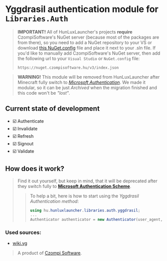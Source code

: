 # Yggdrasil authentication module for `Libraries.Auth`
> **IMPORTANT!**
> All of HunLuxLauncher's projects **require** CzompiSoftware's NuGet server (because most of the packages are from there), so you need to add a NuGet repository to your VS or download [this NuGet.config](https://raw.githubusercontent.com/CzompiSoftware/SampleProject/master/nuget.config) file and place it next to your .sln file.
> If you'd like to manually add CzompiSoftware's NuGet server, then add the following url to your `Visual Studio` or `NuGet.config` file:
> ```
> https://nuget.czompisoftware.hu/v3/index.json
> ```

> **WARNING!**
> This module will be removed from HunLuxLauncher after Minecraft fully switch to [*Microsoft Authentication*](https://github.com/HunLuxLauncher/Libraries.Auth.Microsoft).
> We made it modular, so it can be just *Archived* when the migration finished and this code won't be *"lost"*.

## Current state of development
- :ballot_box_with_check: Authenticate
- :ballot_box_with_check: Invalidate
- :ballot_box_with_check: Refresh
- :ballot_box_with_check: Signout
- :ballot_box_with_check: Validate

## How does it work?
> Find it out yourself, but keep in mind, that it will be deprecated after they switch fully to [**Microsoft Authentication Scheme**](https://wiki.vg/Microsoft_Authentication_Scheme).
> > To help a bit, here is how to start using the *Yggdrasil Authentication method*:
> > ```cs
> > using hu.hunluxlauncher.libraries.auth.yggdrasil;
> > ...
> > Authenticator authenticator = new Authenticator(user_agent, client_token);
> > ```

### Used sources:
- [wiki.vg](https://wiki.vg/Authentication)

> A product of [Czompi Software](https://czompisoftware.hu/en/).

